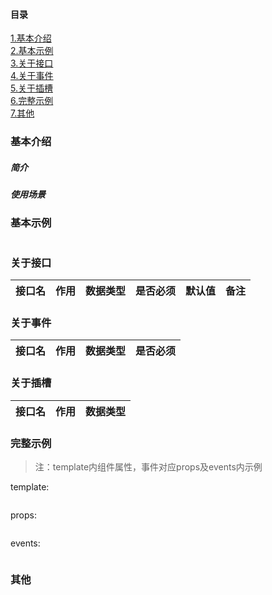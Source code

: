 #### 目录
[1.基本介绍](#基本介绍)  
[2.基本示例](#基本示例)  
[3.关于接口](#关于接口)  
[4.关于事件](#关于事件)  
[5.关于插槽](#关于插槽)  
[6.完整示例](#完整示例)  
[7.其他](#其他)  

### 基本介绍
##### 简介

##### 使用场景


### 基本示例
```html
```

### 关于接口
|接口名|作用|数据类型|是否必须|默认值|备注|
|---|---|---|---|---|---|

### 关于事件
|接口名|作用|数据类型|是否必须|
|---|---|---|---|

### 关于插槽
|接口名|作用|数据类型|
|---|---|---|

### 完整示例
> 注：template内组件属性，事件对应props及events内示例

template:
```html

```

props:
```javaScript
```

events:
```javaScript
```


### 其他
